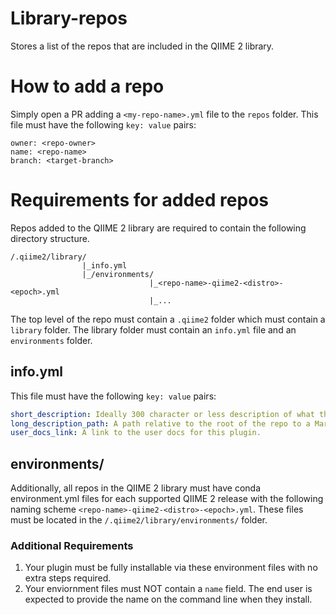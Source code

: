 # Library-repos
Stores a list of the repos that are included in the QIIME 2 library.

# How to add a repo
Simply open a PR adding a `<my-repo-name>.yml` file to the `repos` folder. This file must have the following `key: value` pairs:

```
owner: <repo-owner>
name: <repo-name>
branch: <target-branch>
```

# Requirements for added repos

Repos added to the QIIME 2 library are required to contain the following directory structure.

```
/.qiime2/library/
                |_info.yml
                |_/environments/
                               |_<repo-name>-qiime2-<distro>-<epoch>.yml
                               |_...
```

The top level of the repo must contain a `.qiime2` folder which must contain a `library` folder. The library folder must contain an `info.yml` file and an `environments` folder.

## info.yml

This file must have the following `key: value` pairs:

```yaml
short_description: Ideally 300 character or less description of what the plugin is and does.
long_description_path: A path relative to the root of the repo to a MarkDown formatted file describing the plugin in more depth. This can simply be the repo's README if you want, or you can write your own new MarkDown file specifically for library and put it in the `.qiime2/library` folder or anywhere else in the repo.
user_docs_link: A link to the user docs for this plugin.
```

## environments/

Additionally, all repos in the QIIME 2 library must have conda environment.yml files for each supported QIIME 2 release with the following naming scheme `<repo-name>-qiime2-<distro>-<epoch>.yml`. These files must be located in the `/.qiime2/library/environments/` folder.

### Additional Requirements

1. Your plugin must be fully installable via these environment files with no extra steps required.
2. Your enviornment files must NOT contain a `name` field. The end user is expected to provide the name on the command line when they install.
